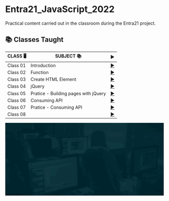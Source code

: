 # Entra21_JavaScript_2022

Practical content carried out in the classroom during the Entra21 project.

## 📚&nbsp;Classes Taught

| CLASS 🖥️ | SUBJECT 📚| <div align="center">▶️</div> |
|---------|---------|---------|
|Class 01| Introduction |[<div align="center">▶️</div>](./class_01/)|
|Class 02| Function |[<div align="center">▶️</div>](./class_02/)|
|Class 03| Create HTML Element |[<div align="center">▶️</div>](./class_03/)|
|Class 04| jQuery |[<div align="center">▶️</div>](./class_04/)|
|Class 05| Pratice - Building pages with jQuery |[<div align="center">▶️</div>](./class_05/)|
|Class 06| Consuming API |[<div align="center">▶️</div>](./class_06/)|
|Class 07| Pratice - Consuming API |[<div align="center">▶️</div>](./class_07/)|
|Class 08|  |[<div align="center">▶️</div>](./class_08)|

  ![Gif Entra21](./gif/entra21.gif)